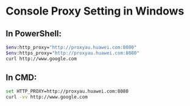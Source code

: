 # Console Proxy Setting in Windows

## In PowerShell:
```bash
$env:http_proxy="http://proxyau.huawei.com:8080"  
$env:https_proxy="http://proxyau.huawei.com:8080"  
curl http://www.google.com
```
## In CMD:
```bash
set HTTP_PROXY=http://proxyau.huawei.com:8080  
curl -vv http://www.google.com
```
